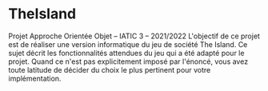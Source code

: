 # TheIsland
Projet Approche Orientée Objet – IATIC 3 – 2021/2022
L'objectif de ce projet est de réaliser une version informatique du jeu de société The Island.
Ce sujet décrit les fonctionnalités attendues du jeu qui a été adapté pour le projet. Quand ce n'est pas
explicitement imposé par l'énoncé, vous avez toute latitude de décider du choix le plus pertinent pour votre
implémentation.
